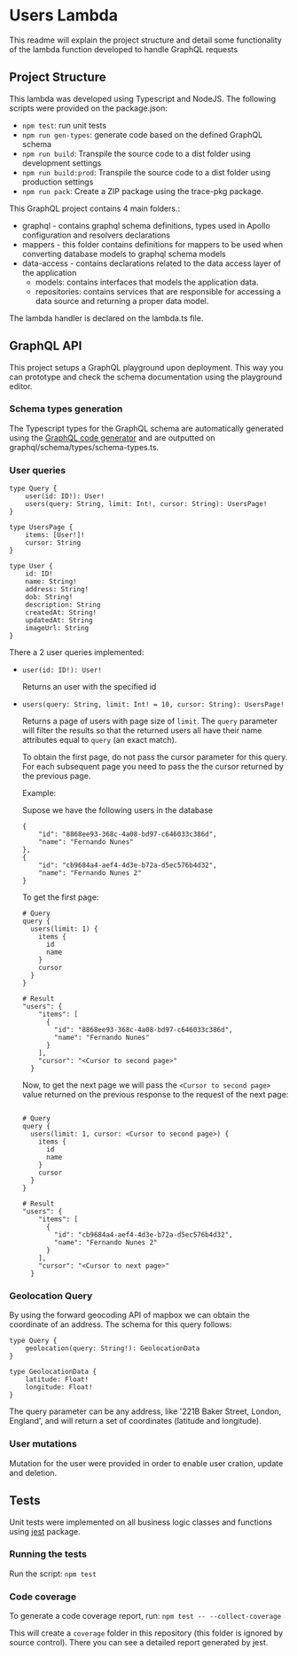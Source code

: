 # Users Lambda

This readme will explain the project structure and detail some functionality of the lambda function developed to handle GraphQL requests

## Project Structure

This lambda was developed using Typescript and NodeJS. The following scripts were provided on the package.json:

- `npm test`: run unit tests
- `npm run gen-types`: generate code based on the defined GraphQL schema
- `npm run build`: Transpile the source code to a dist folder using development settings
- `npm run build:prod`: Transpile the source code to a dist folder using production settings
- `npm run pack`: Create a ZIP package using the trace-pkg package.

This GraphQL project contains 4 main folders.:

- graphql - contains graphql schema definitions, types used in Apollo configuration and resolvers declarations
- mappers - this folder contains definitions for mappers to be used when converting database models to graphql schema models
- data-access - contains declarations related to the data access layer of the application
  - models: contains interfaces that models the application data.
  - repositories: contains services that are responsible for accessing a data source and returning a proper data model.

The lambda handler is declared on the lambda.ts file.

## GraphQL API

This project setups a GraphQL playground upon deployment. This way you can prototype and check the schema documentation using the playground editor.

### Schema types generation

The Typescript types for the GraphQL schema are automatically generated using the [GraphQL code generator](https://www.graphql-code-generator.com/) and are outputted on graphql/schema/types/schema-types.ts.

### User queries

```
type Query {
    user(id: ID!): User!
    users(query: String, limit: Int!, cursor: String): UsersPage!
}

type UsersPage {
    items: [User!]!
    cursor: String
}

type User {
    id: ID!
    name: String!
    address: String!
    dob: String!
    description: String
    createdAt: String!
    updatedAt: String
    imageUrl: String
}
```

There a 2 user queries implemented:

- `user(id: ID!): User!`

  Returns an user with the specified id

- `users(query: String, limit: Int! = 10, cursor: String): UsersPage!`

  Returns a page of users with page size of `limit`. The `query` parameter will filter the results so that the returned users all have their name attributes equal to `query` (an exact match).

  To obtain the first page, do not pass the cursor parameter for this query. For each subsequent page you need to pass the the cursor returned by the previous page.

  Example:

  Supose we have the following users in the database

  ```
  {
      "id": "8868ee93-368c-4a08-bd97-c646033c386d",
      "name": "Fernando Nunes"
  },
  {
      "id": "cb9684a4-aef4-4d3e-b72a-d5ec576b4d32",
      "name": "Fernando Nunes 2"
  }
  ```

  To get the first page:

  ```
  # Query
  query {
    users(limit: 1) {
      items {
        id
        name
      }
      cursor
    }
  }

  # Result
  "users": {
      "items": [
        {
          "id": "8868ee93-368c-4a08-bd97-c646033c386d",
          "name": "Fernando Nunes"
        }
      ],
      "cursor": "<Cursor to second page>"
    }

  ```

  Now, to get the next page we will pass the `<Cursor to second page>` value returned on the previous response to the request of the next page:

  ```

  # Query
  query {
    users(limit: 1, cursor: <Cursor to second page>) {
      items {
        id
        name
      }
      cursor
    }
  }

  # Result
  "users": {
      "items": [
        {
          "id": "cb9684a4-aef4-4d3e-b72a-d5ec576b4d32",
          "name": "Fernando Nunes 2"
        }
      ],
      "cursor": "<Cursor to next page>"
    }

  ```

### Geolocation Query

By using the forward geocoding API of mapbox we can obtain the coordinate of an address. The schema for this query follows:

```
type Query {
    geolocation(query: String!): GeolocationData
}

type GeolocationData {
    latitude: Float!
    longitude: Float!
}

```

The query parameter can be any address, like '221B Baker Street, London, England', and will return a set of coordinates (latitude and longitude).

### User mutations

Mutation for the user were provided in order to enable user cration, update and deletion.

## Tests

Unit tests were implemented on all business logic classes and functions using [jest](https://www.npmjs.com/package/jest) package.

### Running the tests

Run the script: `npm test`

### Code coverage

To generate a code coverage report, run: `npm test -- --collect-coverage`

This will create a `coverage` folder in this repository (this folder is ignored by source control). There you can see a detailed report generated by jest.
